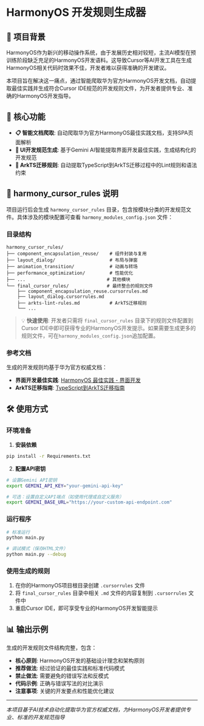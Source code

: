 # HarmonyOS 开发规则生成器

## 📖 项目背景

HarmonyOS作为新兴的移动操作系统，由于发展历史相对较短，主流AI模型在预训练阶段缺乏充足的HarmonyOS开发语料。这导致Cursor等AI开发工具在生成HarmonyOS相关代码时效果不佳，开发者难以获得准确的开发建议。

本项目旨在解决这一痛点，通过智能爬取华为官方HarmonyOS开发文档，自动提取最佳实践并生成符合Cursor IDE规范的开发规则文件，为开发者提供专业、准确的HarmonyOS开发指导。

## 🚀 核心功能

- **📋 智能文档爬取**: 自动爬取华为官方HarmonyOS最佳实践文档，支持SPA页面解析
- **📝 UI开发规范生成**: 基于Gemini AI智能提取界面开发最佳实践，生成结构化的开发规范
- **🔧 ArkTS迁移规则**: 自动提取TypeScript到ArkTS迁移过程中的Lint规则和语法约束

## 📁 harmony_cursor_rules 说明

项目运行后会生成 `harmony_cursor_rules` 目录，包含按模块分类的开发规范文件。具体涉及的模块配置可查看 `harmony_modules_config.json` 文件：

### 目录结构
```
harmony_cursor_rules/
├── component_encapsulation_reuse/    # 组件封装与复用
├── layout_dialog/                    # 布局与弹窗
├── animation_transition/             # 动画与转场
├── performance_optimization/         # 性能优化
├── ...                              # 其他模块
└── final_cursor_rules/              # 最终整合的规则文件
    ├── component_encapsulation_reuse.cursorrules.md
    ├── layout_dialog.cursorrules.md
    ├── arkts-lint-rules.md           # ArkTS迁移规则
    └── ...
```

> 💡 **快速使用**: 开发者只需将 `final_cursor_rules` 目录下的规则文件配置到Cursor IDE中即可获得专业的HarmonyOS开发提示。如果需要生成更多的规则文件，可在`harmony_modules_config.json`追加配置。

### 参考文档
生成的开发规则均基于华为官方权威文档：
- **界面开发最佳实践**: [HarmonyOS 最佳实践 - 界面开发](https://developer.huawei.com/consumer/cn/doc/best-practices/bpta-ui-dynamic-operations)
- **ArkTS迁移指南**: [TypeScript到ArkTS迁移指南](https://developer.huawei.com/consumer/en/doc/harmonyos-guides-V14/typescript-to-arkts-migration-guide-V14)

## 🛠️ 使用方式

### 环境准备
1. **安装依赖**
```bash
pip install -r Requirements.txt
```

2. **配置API密钥**
```bash
# 设置Gemini API密钥
export GEMINI_API_KEY="your-gemini-api-key"

# 可选：设置自定义API端点（如使用代理或自定义服务）
export GEMINI_BASE_URL="https://your-custom-api-endpoint.com"
```

### 运行程序
```bash
# 标准运行
python main.py

# 调试模式（保存HTML文件）
python main.py --debug
```

### 使用生成的规则
1. 在你的HarmonyOS项目根目录创建 `.cursorrules` 文件
2. 将 `final_cursor_rules` 目录中相关 `.md` 文件的内容复制到 `.cursorrules` 文件中
3. 重启Cursor IDE，即可享受专业的HarmonyOS开发智能提示

## 📊 输出示例

生成的开发规则文件结构完整，包含：
- **核心原则**: HarmonyOS开发的基础设计理念和架构原则
- **推荐做法**: 经过验证的最佳实践和标准代码模式
- **禁止做法**: 需要避免的错误写法和反模式
- **代码示例**: 正确与错误写法的对比演示
- **注意事项**: 关键的开发要点和性能优化建议

---

*本项目基于AI技术自动化提取华为官方权威文档，为HarmonyOS开发者提供专业、标准的开发规范指导*